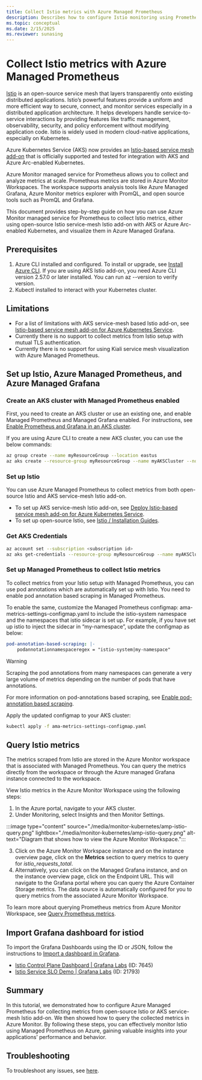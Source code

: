 ```yaml
---
title: Collect Istio metrics with Azure Managed Prometheus
description: Describes how to configure Istio monitoring using Prometheus metrics in Azure Monitor to Kubernetes cluster.
ms.topic: conceptual
ms.date: 2/15/2025
ms.reviewer: sunasing
---
```

# Collect Istio metrics with Azure Managed Prometheus

[Istio](https://istio.io/) is an open-source service mesh that layers transparently onto existing distributed applications. Istio’s powerful features provide a uniform and more efficient way to secure, connect, and monitor services especially in a distributed application architecture. It helps developers handle service-to-service interactions by providing features like traffic management, observability, security, and policy enforcement without modifying application code. Istio is widely used in modern cloud-native applications, especially on Kubernetes.

Azure Kubernetes Service (AKS) now provides an [Istio-based service mesh add-on](/azure/aks/istio-about) that is officially supported and tested for integration with AKS and Azure Arc-enabled Kubernetes.

Azure Monitor managed service for Prometheus allows you to collect and analyze metrics at scale. Prometheus metrics are stored in Azure Monitor Workspaces. The workspace supports analysis tools like Azure Managed Grafana, Azure Monitor metrics explorer with PromQL, and open source tools such as PromQL and Grafana.

This document provides step-by-step guide on how you can use Azure Monitor managed service for Prometheus to collect Istio metrics, either using open-source Istio service-mesh Istio add-on with AKS or Azure Arc-enabled Kubernetes, and visualize them in Azure Managed Grafana.

## Prerequisites

1.	Azure CLI installed and configured. To install or upgrade, see [Install Azure CLI](/cli/azure/install-azure-cli). If you are using AKS Istio add-on, you need Azure CLI version 2.57.0 or later installed. You can run az --version to verify version.
2.	Kubectl installed to interact with your Kubernetes cluster. 

## Limitations

- For a list of limitations with AKS service-mesh based Istio add-on, see [Istio-based service mesh add-on for Azure Kubernetes Service](/azure/aks/istio-about#limitations).
- Currently there is no support to collect metrics from Istio setup with mutual TLS authentication.
- Currently there is no support for using Kiali service mesh visualization with Azure Managed Prometheus.

## Set up Istio, Azure Managed Prometheus, and Azure Managed Grafana

### Create an AKS cluster with Managed Prometheus enabled

First, you need to create an AKS cluster or use an existing one, and enable Managed Prometheus and Managed Grafana enabled. For instructions, see [Enable Prometheus and Grafana in an AKS cluster](./kubernetes-monitoring-enable.md#enable-prometheus-and-grafana).

If you are using Azure CLI to create a new AKS cluster, you can use the below commands:

```bash
az group create --name myResourceGroup --location eastus
az aks create --resource-group myResourceGroup --name myAKSCluster --node-count 2  --enable-azure-monitor-metrics --generate-ssh-keys
```

### Set up Istio

You can use Azure Managed Prometheus to collect metrics from both open-source Istio and AKS service-mesh Istio add-on.

- To set up AKS service-mesh Istio add-on, see [Deploy Istio-based service mesh add-on for Azure Kubernetes Service](/azure/aks/istio-deploy-addon).
- To set up open-source Istio, see [Istio / Installation Guides](https://istio.io/latest/docs/setup/install/).


### Get AKS Credentials

```bash
az account set --subscription <subscription id>
az aks get-credentials --resource-group myResourceGroup --name myAKSCluster
```

### Set up Managed Prometheus to collect Istio metrics

To collect metrics from your Istio setup with Managed Prometheus, you can use pod annotations which are automatically set up with Istio. You need to enable pod annotation based scraping in Managed Prometheus.

To enable the same, customize the Managed Prometheus configmap: ama-metrics-settings-configmap.yaml to include the istio-system namespace and the namespaces that istio sidecar is set up. For example, if you have set up istio to inject the sidecar in “my-namespace”, update the configmap as below:

```yaml
pod-annotation-based-scraping: |-
    podannotationnamespaceregex = "istio-system|my-namespace"
```


> [!WARNING]
> Scraping the pod annotations from many namespaces can generate a very large volume of metrics depending on the number of pods that have annotations.

For more information on pod-annotations based scraping, see [Enable pod-annotation based scraping](./prometheus-metrics-scrape-configuration.md#enable-pod-annotation-based-scraping).

Apply the updated configmap to your AKS cluster:

```bash
kubectl apply -f ama-metrics-settings-configmap.yaml
```

## Query Istio metrics

The metrics scraped from Istio are stored in the Azure Monitor workspace that is associated with Managed Prometheus. You can query the metrics directly from the workspace or through the Azure managed Grafana instance connected to the workspace.

View Istio metrics in the Azure Monitor Workspace using the following steps:

1.	In the Azure portal, navigate to your AKS cluster.
2.	Under Monitoring, select Insights and then Monitor Settings.

:::image type="content" source="./media/monitor-kubernetes/amp-istio-query.png" lightbox="./media/monitor-kubernetes/amp-istio-query.png" alt-text="Diagram that shows how to view the Azure Monitor Workspace.":::

3. Click on the Azure Monitor Workspace instance and on the instance overview page, click on the **Metrics** section to query metrics to query for *istio_requests_total*.
4. Alternatively, you can click on the Managed Grafana instance, and on the instance overview page, click on the Endpoint URL. This will navigate to the Grafana portal where you can query the Azure Container Storage metrics. The data source is automatically configured for you to query metrics from the associated Azure Monitor Workspace.

To learn more about querying Prometheus metrics from Azure Monitor Workspace, see [Query Prometheus metrics](../essentials/prometheus-grafana.md).


## Import Grafana dashboard for istiod

To import the Grafana Dashboards using the ID or JSON, follow the instructions to [Import a dashboard in Grafana](/azure/managed-grafana/how-to-create-dashboard#import-a-grafana-dashboard).

- [Istio Control Plane Dashboard | Grafana Labs](https://grafana.com/grafana/dashboards/7645-istio-control-plane-dashboard/) (ID: 7645)
- [Istio Service SLO Demo | Grafana Labs](https://grafana.com/grafana/dashboards/21793-service-slo/) (ID: 21793)

## Summary

In this tutorial, we demonstrated how to configure Azure Managed Prometheus for collecting metrics from open-source Istio or AKS service-mesh Istio add-on. We then showed how to query the collected metrics in Azure Monitor. By following these steps, you can effectively monitor Istio using Managed Prometheus on Azure, gaining valuable insights into your applications’ performance and behavior.

## Troubleshooting

To troubleshoot any issues, see [here](prometheus-metrics-troubleshoot.md#prometheus-interface).

